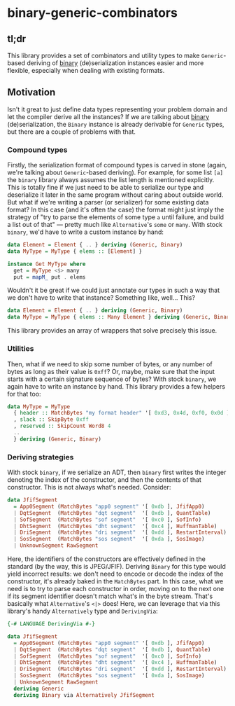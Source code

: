 # binary-generic-combinators

## tl;dr

This library provides a set of combinators and utility types to make `Generic`-based deriving of
[binary](https://hackage.haskell.org/package/binary) (de)serialization instances easier and more flexible,
especially when dealing with existing formats.

## Motivation

Isn't it great to just define data types representing your problem domain and let the compiler derive all the instances?
If we are talking about [binary](https://hackage.haskell.org/package/binary) (de)serialization,
the `Binary` instance is already derivable for `Generic` types, but there are a couple of problems with that.

### Compound types

Firstly, the serialization format of compound types is carved in stone (again, we're talking about `Generic`-based deriving).
For example, for some list `[a]` the `binary` library always assumes the list length is mentioned explicitly.
This is totally fine if we just need to be able to serialize our type and deserialize it later in the same program without caring about outside world.
But what if we're writing a parser (or serializer) for some existing data format?
In this case (and it's often _the_ case) the format might just imply the strategy of
"try to parse the elements of some type `a` until failure, and build a list out of that" — pretty much like `Alternative`'s `some` or `many`.
With stock `binary`, we'd have to write a custom instance by hand:

```haskell
data Element = Element { .. } deriving (Generic, Binary)
data MyType = MyType { elems :: [Element] }

instance Get MyType where
  get = MyType <$> many
  put = mapM_ put . elems
```

Wouldn't it be great if we could just annotate our types in such a way that we don't have to write that instance?
Something like, well... This?
```haskell
data Element = Element { .. } deriving (Generic, Binary)
data MyType = MyType { elems :: Many Element } deriving (Generic, Binary)
```

This library provides an array of wrappers that solve precisely this issue.

### Utilities

Then, what if we need to skip some number of bytes, or any number of bytes as long as their value is `0xff`?
Or, maybe, make sure that the input starts with a certain signature sequence of bytes?
With stock `binary`, we again have to write an instance by hand.
This library provides a few helpers for that too:
```haskell
data MyType = MyType
  { header :: MatchBytes "my format header" '[ 0xd3, 0x4d, 0xf0, 0x0d ]   -- consume 0xd34df00d, or fail the parse
  , slack :: SkipByte 0xff                                                -- skip all subsequent 0xff
  , reserved :: SkipCount Word8 4                                         -- 4 bytes reserved
  ..
  } deriving (Generic, Binary)
```

### Deriving strategies

With stock `binary`, if we serialize an ADT, then `binary` first writes the integer denoting the index of the constructor,
and then the contents of that constructor.
This is not always what's needed.
Consider:
```haskell
data JfifSegment
  = App0Segment (MatchBytes "app0 segment" '[ 0xdb ], JfifApp0)
  | DqtSegment  (MatchBytes "dqt segment"  '[ 0xdb ], QuantTable)
  | SofSegment  (MatchBytes "sof segment"  '[ 0xc0 ], SofInfo)
  | DhtSegment  (MatchBytes "dht segment"  '[ 0xc4 ], HuffmanTable)
  | DriSegment  (MatchBytes "dri segment"  '[ 0xdd ], RestartInterval)
  | SosSegment  (MatchBytes "sos segment"  '[ 0xda ], SosImage)
  | UnknownSegment RawSegment
```
Here, the identifiers of the constructors are effectively defined in the standard (by the way, this is JPEG/JFIF).
Deriving `Binary` for this type would yield incorrect results: we don't need to encode or decode the index of the constructor,
it's already baked in the `MatchBytes` part.
In this case, what we need is to try to parse each constructor in order, moving on to the next one if its segment identifier doesn't match
what's in the byte stream.
That's basically what `Alternative`'s `<|>` does!
Here, we can leverage that via this library's handy `Alternatively` type and `DerivingVia`:
```haskell
{-# LANGUAGE DerivingVia #-}

data JfifSegment
  = App0Segment (MatchBytes "app0 segment" '[ 0xdb ], JfifApp0)
  | DqtSegment  (MatchBytes "dqt segment"  '[ 0xdb ], QuantTable)
  | SofSegment  (MatchBytes "sof segment"  '[ 0xc0 ], SofInfo)
  | DhtSegment  (MatchBytes "dht segment"  '[ 0xc4 ], HuffmanTable)
  | DriSegment  (MatchBytes "dri segment"  '[ 0xdd ], RestartInterval)
  | SosSegment  (MatchBytes "sos segment"  '[ 0xda ], SosImage)
  | UnknownSegment RawSegment
  deriving Generic
  deriving Binary via Alternatively JfifSegment

```